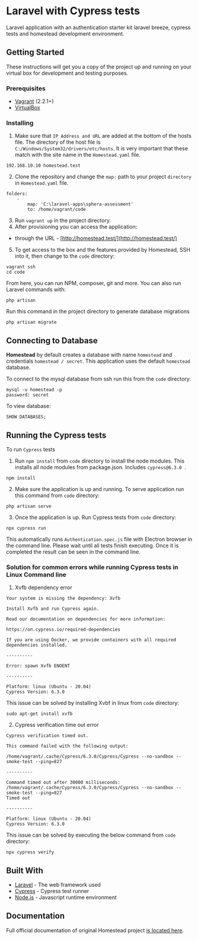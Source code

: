 # Laravel with Cypress tests

Laravel application with an authentication starter kit laravel breeze, cypress tests and homestead development environment.

## Getting Started

These instructions will get you a copy of the project up and running on your virtual box for development and testing purposes.

### Prerequisites

- [Vagrant](https://www.vagrantup.com/) (2.2.1+)
- [VirtualBox](https://www.virtualbox.org/wiki/Downloads)

### Installing

1. Make sure that `IP Address and URL` are added at the bottom of the hosts file. The directory of the host file is `C:/Windows/System32/drivers/etc/hosts`. It is very important that these match with the site name in the `Homestead.yaml` file.
```
192.168.10.10 homestead.test 
```

2. Clone the repository and change the `map:` path to your project `directory` in `Homestead.yaml` file.
```
folders:
    -
        map: 'C:\laravel-apps\sphera-assessment'
        to: /home/vagrant/code
```

3. Run `vagrant up` in the project directory.
4. After provisioning you can access the application:
- through the URL - [http://homestead.test/](http://homestead.test/)
5. To get access to the box and the features provided by Homestead, SSH into it, then change to the `code` directory:
```
vagrant ssh
cd code
```
From here, you can run NPM, composer, git and more. You can also run Laravel commands with:
```
php artisan
```
Run this command in the project directory to generate database migrations
```
php artisan migrate
```

## Connecting to Database

**Homestead** by default creates a database with name `homestead` and credentials `homestead / secret`. This application uses the default `homestead` database.

To connect to the mysql database from ssh run this from the `code` directory:
```
mysql -u homestead -p
password: secret
```
To view database:
```
SHOW DATABASES;
```

## Running the Cypress tests

To run `Cypress` tests

1. Run `npm install` from `code` directory to install the node modules. This installs all node modules from package.json.
Includes `cypress@6.3.0 `.
```
npm install
```

2. Make sure the application is up and running. To serve application run this command from `code` directory:
```
php artisan serve
```

3. Once the application is up. Run Cypress tests from `code` directory:
```
npx cypress run
```
This automatically runs `Authentication.spec.js` file with Electron browser in the command line. 
Please wait until all tests finish executing. Once it is completed the result can be seen in the command line.

### Solution for common errors while running Cypress tests in Linux Command line 
1. Xvfb dependency error
```
Your system is missing the dependency: Xvfb

Install Xvfb and run Cypress again.

Read our documentation on dependencies for more information:

https://on.cypress.io/required-dependencies

If you are using Docker, we provide containers with all required dependencies installed.

----------

Error: spawn Xvfb ENOENT

----------

Platform: linux (Ubuntu - 20.04)
Cypress Version: 6.3.0
```

This issue can be solved by installing Xvbf in linux from `code` directory:
```
sudo apt-get install xvfb
```
2. Cypress verification time out error
```
Cypress verification timed out.

This command failed with the following output:

/home/vagrant/.cache/Cypress/6.3.0/Cypress/Cypress --no-sandbox --smoke-test --ping=827

----------

Command timed out after 30000 milliseconds: /home/vagrant/.cache/Cypress/6.3.0/Cypress/Cypress --no-sandbox --smoke-test --ping=827
Timed out

----------

Platform: linux (Ubuntu - 20.04)
Cypress Version: 6.3.0
```

This issue can be solved by executing the below command from `code` directory:
```
npx cypress verify
```

## Built With

- [Laravel](https://laravel.com/) - The web framework used
- [Cypress](https://www.cypress.io/) - Cypress test runner
- [Node.js](https://nodejs.org/en/) - Javascript runtime environment

## Documentation
Full official documentation of original Homestead project [is located here](http://laravel.com/docs/homestead).
